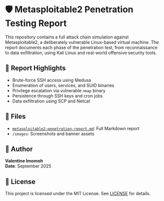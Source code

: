 # 🛡️ Metasploitable2 Penetration Testing Report

This repository contains a full attack chain simulation against Metasploitable2, a deliberately vulnerable Linux-based virtual machine. The report documents each phase of the penetration test, from reconnaissance to data exfiltration, using Kali Linux and real-world offensive security tools.

## 📘 Report Highlights
- Brute-force SSH access using Medusa
- Enumeration of users, services, and SUID binaries
- Privilege escalation via vulnerable `nmap` binary
- Persistence through SSH keys and cron jobs
- Data exfiltration using SCP and Netcat

## 📄 Files
- [`metasploitable2-penetration-report.md`](metasploitable2-penetration-report.md): Full Markdown report
- `/images`: Screenshots and banner assets

## 🧠 Author
**Valentine Imomoh**  
**Date**: September 2025

## 📜 License
This project is licensed under the MIT License. See [LICENSE](License) for details.

